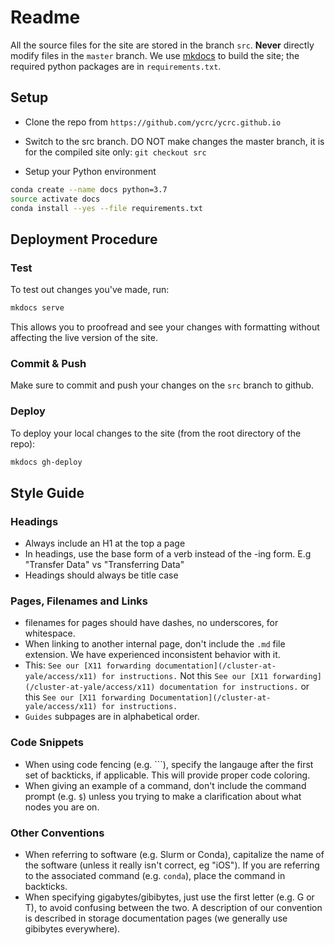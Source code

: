 # Readme

All the source files for the site are stored in the branch `src`. **Never** directly modify files in the `master` branch. We use [mkdocs](https://www.mkdocs.org/) to build the site; the required python packages are in `requirements.txt`.

## Setup

* Clone the repo from `https://github.com/ycrc/ycrc.github.io`
* Switch to the src branch. DO NOT make changes the master branch, it is for the compiled site only: `git checkout src`

* Setup your Python environment

``` bash
conda create --name docs python=3.7
source activate docs
conda install --yes --file requirements.txt
```

## Deployment Procedure

### Test

To test out changes you've made, run:

``` bash
mkdocs serve
```

This allows you to proofread and see your changes with formatting without affecting the live version of the site.

### Commit & Push

Make sure to commit and push your changes on the `src` branch to github.

### Deploy

To deploy your local changes to the site (from the root directory of the repo):

``` bash
mkdocs gh-deploy
```

## Style Guide

### Headings

* Always include an H1 at the top a page
* In headings, use the base form of a verb instead of the -ing form. E.g "Transfer Data" vs "Transferring Data"
* Headings should always be title case

### Pages, Filenames and Links

* filenames for pages should have dashes, no underscores, for whitespace.
* When linking to another internal page, don't include the `.md` file extension. We have experienced inconsistent behavior with it.
* This: `See our [X11 forwarding documentation](/cluster-at-yale/access/x11) for instructions.` Not this `See our [X11 forwarding](/cluster-at-yale/access/x11) documentation for instructions.` or this `See our [X11 forwarding Documentation](/cluster-at-yale/access/x11) for instructions.`
* `Guides` subpages are in alphabetical order.

### Code Snippets

* When using code fencing (e.g. ```), specify the langauge after the first set of backticks, if applicable.  This will provide proper code coloring.
* When giving an example of a command, don't include the command prompt (e.g. `$`) unless you trying to make a clarification about what nodes you are on.

### Other Conventions

* When referring to software (e.g. Slurm or Conda), capitalize the name of the software (unless it really isn't correct, eg "iOS"). If you are referring to the associated command (e.g. `conda`), place the command in backticks.
* When specifying gigabytes/gibibytes, just use the first letter (e.g. G or T), to avoid confusing between the two. A description of our convention is described in storage documentation pages (we generally use gibibytes everywhere).
